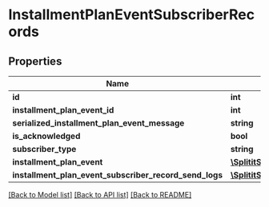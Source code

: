 # InstallmentPlanEventSubscriberRecords

## Properties
Name | Type | Description | Notes
------------ | ------------- | ------------- | -------------
**id** | **int** |  | 
**installment_plan_event_id** | **int** |  | 
**serialized_installment_plan_event_message** | **string** |  | [optional] 
**is_acknowledged** | **bool** |  | 
**subscriber_type** | **string** |  | [optional] 
**installment_plan_event** | [**\SplititSdkClient\Model\InstallmentPlanEvents**](InstallmentPlanEvents.md) |  | [optional] 
**installment_plan_event_subscriber_record_send_logs** | [**\SplititSdkClient\Model\InstallmentPlanEventSubscriberRecordSendLogs[]**](InstallmentPlanEventSubscriberRecordSendLogs.md) |  | [optional] 

[[Back to Model list]](../README.md#documentation-for-models) [[Back to API list]](../README.md#documentation-for-api-endpoints) [[Back to README]](../README.md)


